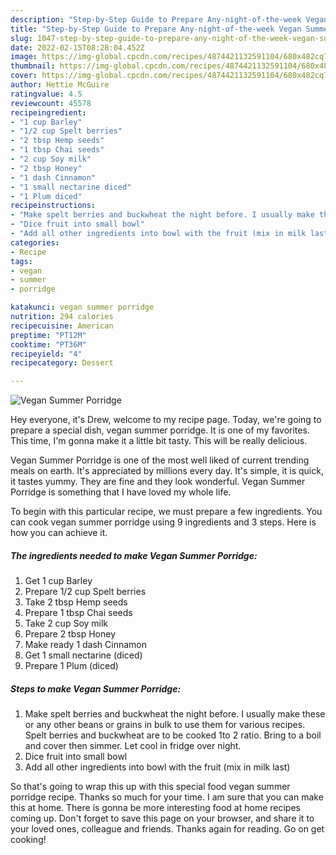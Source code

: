 ```yaml
---
description: "Step-by-Step Guide to Prepare Any-night-of-the-week Vegan Summer Porridge"
title: "Step-by-Step Guide to Prepare Any-night-of-the-week Vegan Summer Porridge"
slug: 1047-step-by-step-guide-to-prepare-any-night-of-the-week-vegan-summer-porridge
date: 2022-02-15T08:28:04.452Z
image: https://img-global.cpcdn.com/recipes/4874421132591104/680x482cq70/vegan-summer-porridge-recipe-main-photo.jpg
thumbnail: https://img-global.cpcdn.com/recipes/4874421132591104/680x482cq70/vegan-summer-porridge-recipe-main-photo.jpg
cover: https://img-global.cpcdn.com/recipes/4874421132591104/680x482cq70/vegan-summer-porridge-recipe-main-photo.jpg
author: Hettie McGuire
ratingvalue: 4.5
reviewcount: 45578
recipeingredient:
- "1 cup Barley"
- "1/2 cup Spelt berries"
- "2 tbsp Hemp seeds"
- "1 tbsp Chai seeds"
- "2 cup Soy milk"
- "2 tbsp Honey"
- "1 dash Cinnamon"
- "1 small nectarine diced"
- "1 Plum diced"
recipeinstructions:
- "Make spelt berries and buckwheat the night before. I usually make these or any other beans or grains in bulk to use them for various recipes. Spelt berries and buckwheat are to be cooked 1to 2 ratio. Bring to a boil and cover then simmer. Let cool in fridge over night."
- "Dice fruit into small bowl"
- "Add all other ingredients into bowl with the fruit (mix in milk last)"
categories:
- Recipe
tags:
- vegan
- summer
- porridge

katakunci: vegan summer porridge 
nutrition: 294 calories
recipecuisine: American
preptime: "PT12M"
cooktime: "PT36M"
recipeyield: "4"
recipecategory: Dessert

---
```



![Vegan Summer Porridge](https://img-global.cpcdn.com/recipes/4874421132591104/680x482cq70/vegan-summer-porridge-recipe-main-photo.jpg)

Hey everyone, it's Drew, welcome to my recipe page. Today, we're going to prepare a special dish, vegan summer porridge. It is one of my favorites. This time, I'm gonna make it a little bit tasty. This will be really delicious.



Vegan Summer Porridge is one of the most well liked of current trending meals on earth. It's appreciated by millions every day. It's simple, it is quick, it tastes yummy. They are fine and they look wonderful. Vegan Summer Porridge is something that I have loved my whole life.


To begin with this particular recipe, we must prepare a few ingredients. You can cook vegan summer porridge using 9 ingredients and 3 steps. Here is how you can achieve it.

<!--inarticleads1-->

##### The ingredients needed to make Vegan Summer Porridge:

1. Get 1 cup Barley
1. Prepare 1/2 cup Spelt berries
1. Take 2 tbsp Hemp seeds
1. Prepare 1 tbsp Chai seeds
1. Take 2 cup Soy milk
1. Prepare 2 tbsp Honey
1. Make ready 1 dash Cinnamon
1. Get 1 small nectarine (diced)
1. Prepare 1 Plum (diced)




<!--inarticleads2-->

##### Steps to make Vegan Summer Porridge:

1. Make spelt berries and buckwheat the night before. I usually make these or any other beans or grains in bulk to use them for various recipes. Spelt berries and buckwheat are to be cooked 1to 2 ratio. Bring to a boil and cover then simmer. Let cool in fridge over night.
1. Dice fruit into small bowl
1. Add all other ingredients into bowl with the fruit (mix in milk last)




So that's going to wrap this up with this special food vegan summer porridge recipe. Thanks so much for your time. I am sure that you can make this at home. There is gonna be more interesting food at home recipes coming up. Don't forget to save this page on your browser, and share it to your loved ones, colleague and friends. Thanks again for reading. Go on get cooking!

